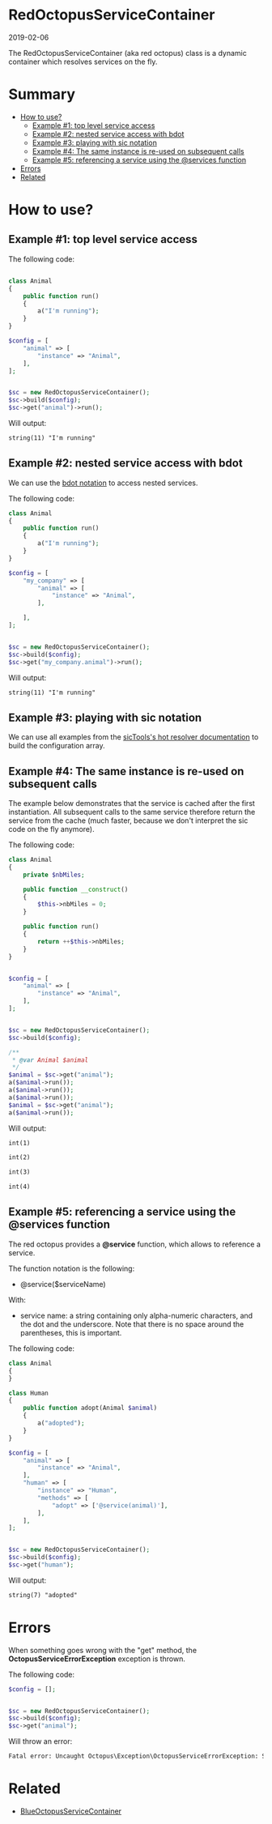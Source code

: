 RedOctopusServiceContainer
==========================
2019-02-06




The RedOctopusServiceContainer (aka red octopus) class is a dynamic container which resolves services on the fly.



Summary
=======

- [How to use?](#how-to-use)
    - [Example #1: top level service access](#example-1-top-level-service-access)
    - [Example #2: nested service access with bdot](#example-2-nested-service-access-with-bdot)
    - [Example #3: playing with sic notation](#example-3-playing-with-sic-notation)
    - [Example #4: The same instance is re-used on subsequent calls](#example-4-the-same-instance-is-re-used-on-subsequent-calls)
    - [Example #5: referencing a service using the @services function](#example-5-referencing-a-service-using-the-services-function)
- [Errors](#errors)
- [Related](#related)



How to use?
===========



Example #1: top level service access
------------------------------------


The following code:

```php

class Animal
{
    public function run()
    {
        a("I'm running");
    }
}

$config = [
    "animal" => [
        "instance" => "Animal",
    ],
];


$sc = new RedOctopusServiceContainer();
$sc->build($config);
$sc->get("animal")->run();
```


Will output:

```html
string(11) "I'm running"

```



Example #2: nested service access with bdot
-------------------------------------------

We can use the [bdot notation](https://github.com/lingtalfi/Bat/blob/master/doc/bdot-notation.md) to access nested services.


The following code:

```php
class Animal
{
    public function run()
    {
        a("I'm running");
    }
}

$config = [
    "my_company" => [
        "animal" => [
            "instance" => "Animal",
        ],

    ],
];


$sc = new RedOctopusServiceContainer();
$sc->build($config);
$sc->get("my_company.animal")->run();
```


Will output:

```html
string(11) "I'm running"

```


Example #3: playing with sic notation
-------------------------------------

We can use all examples from the [sicTools's hot resolver documentation](https://github.com/karayabin/universe-snapshot/blob/master/universe/SicTools/doc/HotServiceResolver.md)
to build the configuration array.



Example #4: The same instance is re-used on subsequent calls
------------------------------------------------------------


The example below demonstrates that the service is cached after the first instantiation.
All subsequent calls to the same service therefore return the service from the cache (much faster, because we don't
interpret the sic code on the fly anymore).


The following code:

```php
class Animal
{
    private $nbMiles;

    public function __construct()
    {
        $this->nbMiles = 0;
    }

    public function run()
    {
        return ++$this->nbMiles;
    }
}


$config = [
    "animal" => [
        "instance" => "Animal",
    ],
];


$sc = new RedOctopusServiceContainer();
$sc->build($config);

/**
 * @var Animal $animal
 */
$animal = $sc->get("animal");
a($animal->run());
a($animal->run());
a($animal->run());
$animal = $sc->get("animal");
a($animal->run());
```


Will output:

```html
int(1)

int(2)

int(3)

int(4)

```


Example #5: referencing a service using the @services function
--------------------------------------------------------------

The red octopus provides a **@service** function, which allows to reference a service.

The function notation is the following:

- @service($serviceName)

With:

- service name: a string containing only alpha-numeric characters, and the dot and the underscore.
                Note that there is no space around the parentheses, this is important.


The following code:

```php
class Animal
{
}

class Human
{
    public function adopt(Animal $animal)
    {
        a("adopted");
    }
}

$config = [
    "animal" => [
        "instance" => "Animal",
    ],
    "human" => [
        "instance" => "Human",
        "methods" => [
            "adopt" => ['@service(animal)'],
        ],
    ],
];


$sc = new RedOctopusServiceContainer();
$sc->build($config);
$sc->get("human");
```


Will output:

```html
string(7) "adopted"

```


Errors
======


When something goes wrong with the "get" method, the **OctopusServiceErrorException** exception is thrown.


The following code:

```php
$config = [];


$sc = new RedOctopusServiceContainer();
$sc->build($config);
$sc->get("animal");
```


Will throw an error:

```html
Fatal error: Uncaught Octopus\Exception\OctopusServiceErrorException: Service not found: animal in /path/to/...
```




Related
=======

- [BlueOctopusServiceContainer](https://github.com/lingtalfi/Octopus/blob/master/doc/BlueOctopusServiceContainer.md)